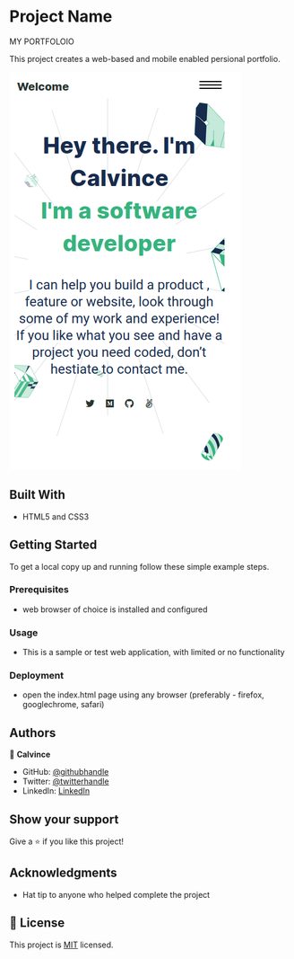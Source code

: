 # Project Name
 MY PORTFOLOIO

This project creates a web-based and mobile enabled persional portfolio.


![screenshot](public/img/headline-demo.png)


## Built With

- HTML5 and CSS3


## Getting Started

To get a local copy up and running follow these simple example steps.

### Prerequisites
- web browser of choice is installed and configured

### Usage
 - This is a sample or test web application, with limited or no functionality

### Deployment
 - open the index.html page using any browser (preferably - firefox, googlechrome, safari)



## Authors

👤 **Calvince**

- GitHub: [@githubhandle](https://github.com/calvnce)
- Twitter: [@twitterhandle](https://twitter.com/sir_coly)
- LinkedIn: [LinkedIn](https://linkedin.com/in/sir_coly)


## Show your support

Give a ⭐️ if you like this project!

## Acknowledgments

- Hat tip to anyone who helped complete the project


## 📝 License

This project is [MIT](LICENSE) licensed.

